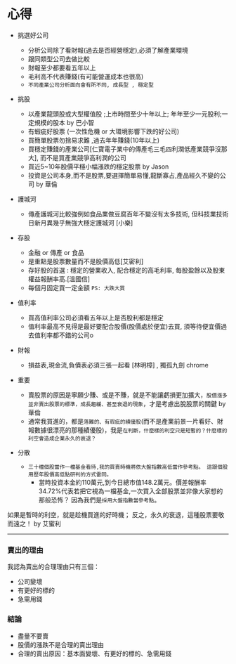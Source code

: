 # 心得

- 挑選好公司
    - 分析公司除了看財報(過去是否經營穩定),必須了解產業環境
    - 跟同類型公司去做比較
    - 財報至少都要看五年以上
    - 毛利高不代表賺錢(有可能營運成本也很高)
    - `不同產業公司分析面向會有所不同, 成長型 , 穩定型`
    

- 挑股
    - 以產業龍頭股或大型權值股 ;上市時間至少十年以上; 年年至少一元股利;一定規模的股本 by 巴小智
    - 有蝦疵好股票 (一次性危機 or 大環境影響下跌的好公司)
    - 買簡單股票勿捨易求難 ,過去年年賺錢(10年以上)
    - 買穩定賺錢的產業公司[仁寶電子業中的傳產毛三毛四利潤低產業競爭沒那大], 而不是買產業競爭高利潤的公司
    - 買近5~10年股價平穩小幅漲跌的穩定股票 by Jason
    - 投資是公司本身,而不是股票,要選擇簡單易懂,龍斷寡占,產品經久不變的公司 by 華倫
    

- 護城河
    - 傳產護城河比較強例如食品業做豆腐百年不變沒有太多技術, 但科技業技術日新月異幾乎無強大穩定護城河 [小樂]

- 存股
    - 金融 or 傳產 or 食品 
    - 是重點是股票數量而不是股價高低[艾密利]
    - 存好股的首選 : 穩定的營業收入, 配合穩定的高毛利率, 每股盈餘以及股東權益報酬率高.[溫國信]
    - 每個月固定買一定金額 `PS: 大跌大買`
    

- 值利率
    - 買高值利率公司必須看五年以上是否股利都是穩定
    - 值利率最高不見得是最好要配合股價(股價處於便宜)去買, 須等待便宜價過去值利率都不錯的公司o

- 財報
    - 損益表,現金流,負債表必須三張一起看  [林明樟] , 獨孤九劍 chrome
    

- 重要
    - 賣股票的原因是寧願少賺、或是不賺，就是不能讓虧損更加擴大，`股價漲多並非賣出股票的標準，成長趨緩、甚至衰退的現象`，才是考慮出脫股票的關鍵 by 華倫
    - 通常我買進的，都是`落難的、有瑕疵的績優股`(而不是產業前景一片看好、財報數據很漂亮的那種績優股)，我是`在判斷，什麼樣的利空只是短暫的？什麼樣的利空會造成企業永久的衰退？`
    
- 分散
    - `三十檔個股當作一檔基金看待,我的買賣時機將依大盤指數高低當作參考點。
這跟個股用歷年股價高低點研判的方式雷同。`
        - 當時投資本金約110萬元,到今日總市值148.2萬元。價差報酬率34.72%代表若把它視為一檔基金,一次買入全部股票並非像大家想的那般恐怖？
因為我們是`採用大盤指數當參考點`。 


如果是暫時的利空，就是趁機買進的好時機；
反之，永久的衰退，這種股票要敬而遠之！  by 艾蜜利

---

### 賣出的理由

我認為賣出的合理理由只有三個：
- 公司變壞
- 有更好的標的
- 急需用錢

### 結論
- 盡量不要賣
- 股價的漲跌不是合理的賣出理由
- 合理的賣出原因：基本面變壞、有更好的標的、急需用錢
